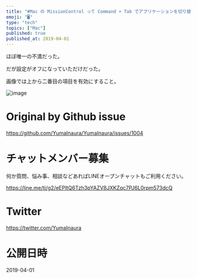 ```yaml
---
title: "#Mac の MissionControl って Command + Tab でアプリケーションを切り替えても 何も起こらないことがあって使"
emoji: "🖥"
type: "tech"
topics: ["Mac"]
published: true
published_at: 2019-04-01
---
```


ほぼ唯一の不満だった。

だが設定がオフになっていただけだった。

画像では上から二番目の項目を有効にすること。

![image](https://user-images.githubusercontent.com/13635059/55282639-8ea13580-538b-11e9-8e8a-e4361c4873d7.png)


# Original by Github issue

https://github.com/YumaInaura/YumaInaura/issues/1004








<!-- Update From Qiita API -->

# チャットメンバー募集


何か質問、悩み事、相談などあればLINEオープンチャットもご利用ください。

https://line.me/ti/g2/eEPltQ6Tzh3pYAZV8JXKZqc7PJ6L0rpm573dcQ





# Twitter


https://twitter.com/YumaInaura


<!-- Update From Qiita API -->



# 公開日時

2019-04-01
